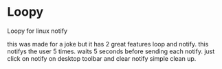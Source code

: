 # Loopy
Loopy for linux notify

this was made for a joke but it has 2 great features loop and notify.
this notifys the user 5 times. waits 5 seconds before sending each notify.
just click on notify on desktop toolbar and clear notify simple clean up.
